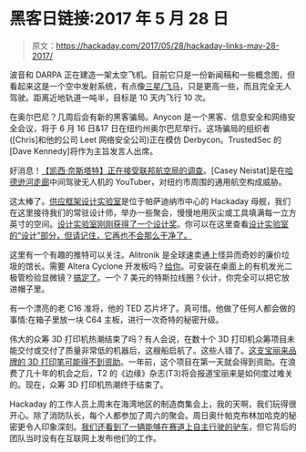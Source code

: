 # 黑客日链接:2017 年 5 月 28 日

> 原文：<https://hackaday.com/2017/05/28/hackaday-links-may-28-2017/>

波音和 DARPA 正在建造一架太空飞机。目前它只是一份新闻稿和一些概念图，但看起来这是一个空中发射系统，有点像[三星/飞马](https://en.wikipedia.org/wiki/Pegasus_(rocket))，只是更高一些，而且完全无人驾驶。距离近地轨道一吨半，目标是 10 天内飞行 10 次。

在奥尔巴尼？几周后会有新的黑客骗局。Anycon 是一个黑客、信息安全和网络安全会议，将于 6 月 16 日&17 日在纽约州奥尔巴尼举行。这场骗局的组织者([Chris]和他的公司 Leet 网络安全公司)正在模仿 Derbycon。TrustedSec 的[Dave Kennedy]将作为主旨发言人出席。

好消息！[【凯西·奈斯塔特】正在接受联邦航空局的调查](https://www.youtube.com/watch?v=nujgBunvgBI)。[Casey Neistat]是在[哈德逊河走廊](https://www.faasafety.gov/files/gslac/courses/content/79/775/kneeboard.pdf)中间驾驶无人机的 YouTuber，对纽约市周围的通用航空构成威胁。

这太棒了。[供应框架设计实验室](https://hackaday.io/project/80-supplyframe-design-lab)是位于帕萨迪纳市中心的 Hackaday 母舰，我们在这里接待我们的常驻设计师，举办一些聚会，慢慢地用灰尘或工具填满每一立方英寸的空间。[设计实验室刚刚获得了一个设计奖](https://www.corygrosser.com/news/2017calibreaward?utm_content=buffer2ea3f&utm_medium=social&)。你可以在这里查看[设计实验室的“设计”部分，但请记住，它再也不会那么干净了。](https://www.corygrosser.com/space1/supplyframedesignlab)

这里有一个有趣的推特可以关注。Alitronik 是全球速卖通上怪异而奇妙的廉价垃圾的馆长。需要 Altera Cyclone 开发板吗？[给你](https://twitter.com/alitronik_tips/status/864146891969372160)。可安装在桌面上的有机发光二极管检验显微镜？[搞定了](https://twitter.com/alitronik_tips/status/863035744226508804)。一个 7 美元的特斯拉线圈？伙计，你完全可以把它放进帽子里。

有一个漂亮的老 C16 准将，他的 TED 芯片坏了。真可惜。他做了任何人都会做的事情:在箱子里放一块 C64 主板，进行一次奇特的秘密升级。

伟大的众筹 3D 打印机热潮结束了吗？有人会说，在数十个 3D 打印机众筹项目未能交付或交付了质量非常低的机器后，这艘船启航了。这些人错了。[这支宝丽来品牌的 3D 打印笔可能得不到资助](https://www.indiegogo.com/projects/polaroid-s-most-advanced-3d-printing-pen#/comments)。一年前，这个项目在第一天就会得到资助。在浪费了几十年的机会之后，T2 的《边缘》杂志(T3)将会报道宝丽来是如何度过难关的。现在，众筹 3D 打印机热潮终于结束了。

Hackaday 的工作人员上周末在海湾地区的制造商集会上，我的天啊，我们玩得很开心。除了消防队长，每个人都参加了周六的聚会。周日奥什帕克布林加哈克的秘密更令人印象深刻。[我们还看到了一辆能够在赛道上自主行驶的驴车](http://www.donkeycar.com/)，但它背后的团队当时没有在互联网上发布他们的工作。
